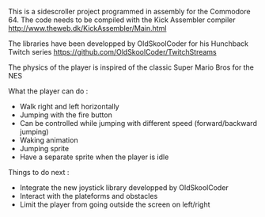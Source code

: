 This is a sidescroller project programmed in assembly for the Commodore 64.
The code needs to be compiled with the Kick Assembler compiler http://www.theweb.dk/KickAssembler/Main.html

The libraries have been developped by OldSkoolCoder for his Hunchback Twitch series
https://github.com/OldSkoolCoder/TwitchStreams

The physics of the player is inspired of the classic Super Mario Bros for the NES

What the player can do :
- Walk right and left horizontally
- Jumping with the fire button
- Can be controlled while jumping with different speed (forward/backward jumping)
- Waking animation
- Jumping sprite
- Have a separate sprite when the player is idle

Things to do next :
- Integrate the new joystick library developped by OldSkoolCoder
- Interact with the plateforms and obstacles
- Limit the player from going outside the screen on left/right
